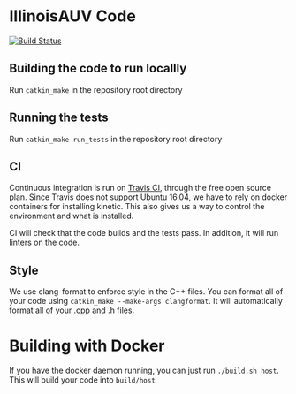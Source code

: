 # IllinoisAUV Code
[![Build Status](https://travis-ci.org/IllinoisAUV/robosub.svg?branch=master)](https://travis-ci.org/IllinoisAUV/software)


## Building the code to run locallly
Run `catkin_make` in the repository root directory

## Running the tests
Run `catkin_make run_tests` in the repository root directory

## CI

Continuous integration is run on [Travis CI](https://travis-ci.org), through the free open source plan. Since Travis does not support Ubuntu 16.04, we have to rely on docker containers for installing kinetic. This also gives us a way to control the environment and what is installed.

CI will check that the code builds and the tests pass. In addition, it will run linters on the code.


## Style
We use clang-format to enforce style in the C++ files. You can format all of your code using `catkin_make --make-args clangformat`. It will automatically format all of your .cpp and .h files.


# Building with Docker
If you have the docker daemon running, you can just run `./build.sh host`. This will build your code into `build/host`
